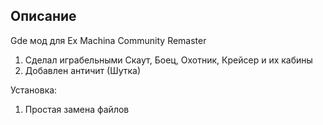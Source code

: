## Описание

Gde мод для Ex Machina Community Remaster

1. Сделал играбельными Скаут, Боец, Охотник, Крейсер и их кабины
2. Добавлен античит (Шутка)

Установка:

1. Простая замена файлов

